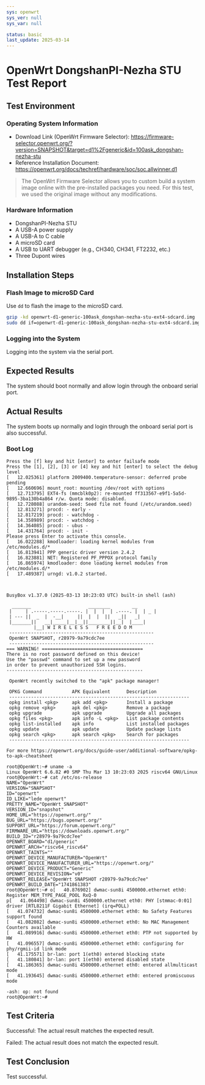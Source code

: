 ```yaml
---
sys: openwrt
sys_ver: null
sys_var: null

status: basic
last_update: 2025-03-14
---
```


# OpenWrt DongshanPI-Nezha STU Test Report

## Test Environment

### Operating System Information

- Download Link (OpenWrt Firmware Selector): https://firmware-selector.openwrt.org/?version=SNAPSHOT&target=d1%2Fgeneric&id=100ask_dongshan-nezha-stu
- Reference Installation Document: https://openwrt.org/docs/techref/hardware/soc/soc.allwinner.d1

> The OpenWrt Firmware Selector allows you to custom build a system image online with the pre-installed packages you need. For this test, we used the original image without any modifications.

### Hardware Information

- DongshanPI-Nezha STU
- A USB-A power supply
- A USB-A to C cable
- A microSD card
- A USB to UART debugger (e.g., CH340, CH341, FT2232, etc.)
- Three Dupont wires

## Installation Steps

### Flash Image to microSD Card

Use `dd` to flash the image to the microSD card.

```bash
gzip -kd openwrt-d1-generic-100ask_dongshan-nezha-stu-ext4-sdcard.img
sudo dd if=openwrt-d1-generic-100ask_dongshan-nezha-stu-ext4-sdcard.img of=/dev/your/device bs=1M status=progress
```

### Logging into the System

Logging into the system via the serial port.

## Expected Results

The system should boot normally and allow login through the onboard serial port.

## Actual Results

The system boots up normally and login through the onboard serial port is also successful.

### Boot Log

```log
Press the [f] key and hit [enter] to enter failsafe mode
Press the [1], [2], [3] or [4] key and hit [enter] to select the debug level
[   12.025361] platform 2009400.temperature-sensor: deferred probe pending
[   12.660696] mount_root: mounting /dev/root with options 
[   12.713795] EXT4-fs (mmcblk0p2): re-mounted ff313567-e9f1-5a5d-9895-3ba130b4a864 r/w. Quota mode: disabled.
[   12.728088] urandom-seed: Seed file not found (/etc/urandom.seed)
[   12.813271] procd: - early -
[   12.817219] procd: - watchdog -
[   14.358989] procd: - watchdog -
[   14.364085] procd: - ubus -
[   14.431764] procd: - init -
Please press Enter to activate this console.
[   16.022288] kmodloader: loading kernel modules from /etc/modules.d/*
[   16.813941] PPP generic driver version 2.4.2
[   16.823881] NET: Registered PF_PPPOX protocol family
[   16.865974] kmodloader: done loading kernel modules from /etc/modules.d/*
[   17.489387] urngd: v1.0.2 started.



BusyBox v1.37.0 (2025-03-13 10:23:03 UTC) built-in shell (ash)

  _______                     ________        __
 |     | .-----.-----.-----. |  |  |  | .----. |  | _ |
 | --- ||  _  |  -__|     ||  |  |  ||   _||   _|
 |_______||   __|_____|__|__||________||__|  |____|
          |__| W I R E L E S S   F R E E D O M
 -----------------------------------------------------
 OpenWrt SNAPSHOT, r28979-9a79cdc7ee
 -----------------------------------------------------
=== WARNING! =====================================
There is no root password defined on this device!
Use the "passwd" command to set up a new password
in order to prevent unauthorized SSH logins.
--------------------------------------------------

 OpenWrt recently switched to the "apk" package manager!

 OPKG Command           APK Equivalent      Description
 ------------------------------------------------------------------
 opkg install <pkg>     apk add <pkg>       Install a package
 opkg remove <pkg>      apk del <pkg>       Remove a package
 opkg upgrade           apk upgrade         Upgrade all packages
 opkg files <pkg>       apk info -L <pkg>   List package contents
 opkg list-installed    apk info            List installed packages
 opkg update            apk update          Update package lists
 opkg search <pkg>      apk search <pkg>    Search for packages
 ------------------------------------------------------------------

For more https://openwrt.org/docs/guide-user/additional-software/opkg-to-apk-cheatsheet

root@OpenWrt:~# uname -a
Linux OpenWrt 6.6.82 #0 SMP Thu Mar 13 10:23:03 2025 riscv64 GNU/Linux
root@OpenWrt:~# cat /etc/os-release 
NAME="OpenWrt"
VERSION="SNAPSHOT"
ID="openwrt"
ID_LIKE="lede openwrt"
PRETTY_NAME="OpenWrt SNAPSHOT"
VERSION_ID="snapshot"
HOME_URL="https://openwrt.org/"
BUG_URL="https://bugs.openwrt.org/"
SUPPORT_URL="https://forum.openwrt.org/"
FIRMWARE_URL="https://downloads.openwrt.org/"
BUILD_ID="r28979-9a79cdc7ee"
OPENWRT_BOARD="d1/generic"
OPENWRT_ARCH="riscv64_riscv64"
OPENWRT_TAINTS=""
OPENWRT_DEVICE_MANUFACTURER="OpenWrt"
OPENWRT_DEVICE_MANUFACTURER_URL="https://openwrt.org/"
OPENWRT_DEVICE_PRODUCT="Generic"
OPENWRT_DEVICE_REVISION="v0"
OPENWRT_RELEASE="OpenWrt SNAPSHOT r28979-9a79cdc7ee"
OPENWRT_BUILD_DATE="1741861383"
root@OpenWrt:~# o[   40.876902] dwmac-sun8i 4500000.ethernet eth0: Register MEM_TYPE_PAGE_POOL RxQ-0
p[   41.064498] dwmac-sun8i 4500000.ethernet eth0: PHY [stmmac-0:01] driver [RTL8211F Gigabit Ethernet] (irq=POLL)
[   41.074732] dwmac-sun8i 4500000.ethernet eth0: No Safety Features support found
[   41.082082] dwmac-sun8i 4500000.ethernet eth0: No MAC Management Counters available
[   41.089916] dwmac-sun8i 4500000.ethernet eth0: PTP not supported by HW
[   41.096557] dwmac-sun8i 4500000.ethernet eth0: configuring for phy/rgmii-id link mode
[   41.175571] br-lan: port 1(eth0) entered blocking state
[   41.180841] br-lan: port 1(eth0) entered disabled state
[   41.186365] dwmac-sun8i 4500000.ethernet eth0: entered allmulticast mode
[   41.193645] dwmac-sun8i 4500000.ethernet eth0: entered promiscuous mode

-ash: op: not found
root@OpenWrt:~#
```

## Test Criteria

Successful: The actual result matches the expected result.

Failed: The actual result does not match the expected result.

## Test Conclusion

Test successful.
